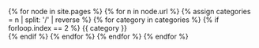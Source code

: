 ---
---

{% for node in site.pages %}
  {% for n in node.url %}
    {% assign categories = n | split: '/' | reverse %}
    {% for category in categories %}
      {% if forloop.index == 2 %}
        {{ category }} <br>
      {% endif %}
    {% endfor %} 
  {% endfor %}
{% endfor %}

